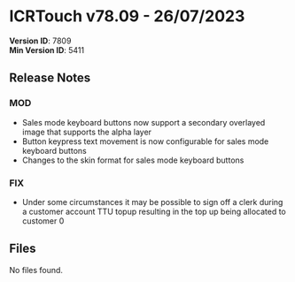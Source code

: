 # ICRTouch v78.09 - 26/07/2023

__Version ID__: 7809
<br>__Min Version ID__: 5411

## Release Notes
### MOD
- Sales mode keyboard buttons now support a secondary overlayed image that supports the alpha layer
- Button keypress text movement is now configurable for sales mode keyboard buttons
- Changes to the skin format for sales mode keyboard buttons

### FIX
- Under some circumstances it may be possible to sign off a clerk during a customer account TTU topup resulting in the top up being allocated to customer 0

## Files
No files found.

